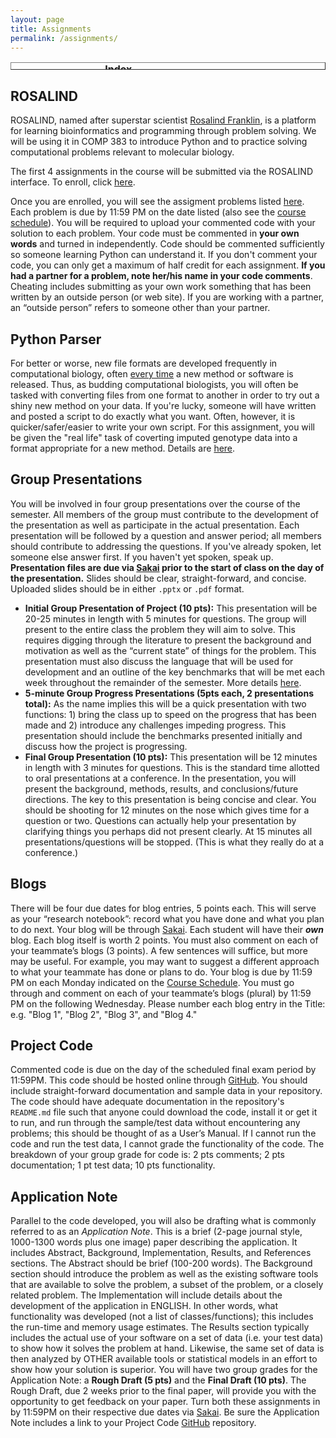 ```yaml
---
layout: page
title: Assignments
permalink: /assignments/
---
```

<table style="width: px; height: 12px;" class="docutils" border="1">
  <caption><b>Index</b></caption> <colgroup><col width="50%"><col width="50%"></colgroup> <tbody valign="top">
    <tr>
      <td><a class="reference internal" href="#rosalind">ROSALIND</a></td>
      <td><a class="reference external" href="#parser">Python Parser</a></td>
    </tr>
    <tr>
      <td><a class="reference external" href="#present">Group Presentations</a></td>
      <td><a class="reference internal" href="#blogs">Blogs</a></td>
    </tr>
    <tr>
	<td><a class="reference external" href="#code">Project Code</a></td>
      <td><a class="reference external" href="#note">Application Note</a></td>
    </tr>
  </tbody>
</table>

<span style="font-weight: bold;"><a name="rosalind"></a></span>

## ROSALIND

ROSALIND, named after superstar scientist <a href="https://en.wikipedia.org/wiki/Rosalind_Franklin">Rosalind Franklin</a>, is a platform for learning bioinformatics and programming through problem solving. We will be using it in COMP 383 to introduce Python and to practice solving computational problems relevant to molecular biology.

The first 4 assignments in the course will be submitted via the ROSALIND interface. To enroll, click
<a href="http://rosalind.info/classes/enroll/f74db871de/">here</a>.

Once you are enrolled, you will see the assigment problems listed <a href="http://rosalind.info/classes/254/">here</a>. Each problem is due by 11:59 PM on the date listed (also see the <a href="http://hwheeler01.github.io/CompBio/syllabus/#schedule">course schedule</a>). You will be required to upload your commented code with your solution to each problem. Your code must be commented in **your own words** and turned in independently. Code should be commented sufficiently so someone learning Python can understand it. If you don't comment your code, you can only get a maximum of half credit for each assignment. **If you had a partner for a problem, note her/his name in your code comments**. Cheating includes submitting as your own work something that has been written by an outside person (or web site). If you are working with a partner, an “outside person” refers to someone other than your partner. 

<span style="font-weight: bold;"><a name="parser"></a></span>

## Python Parser

For better or worse, new file formats are developed frequently in computational biology, often <a href="https://www.biostars.org/p/55351/">every time</a> a new method or software is released. Thus, as budding computational biologists, you will often be tasked with converting files from one format to another in order to try out a shiny new method on your data. If you're lucky, someone will have written and posted a script to do exactly what you want. Often, however, it is quicker/safer/easier to write your own script. For this assignment, you will be given the "real life" task of coverting imputed genotype data into a format appropriate for a new method. Details are <a href="http://hwheeler01.github.io/CompBio/vcf_parser.html">here</a>. 

<span style="font-weight: bold;"><a name="present"></a></span>

## Group Presentations

You will be involved in four group presentations over the course of the semester. All members of the group must contribute to the development of the presentation as well as participate in the actual presentation. Each presentation will be followed by a question and answer period; all members should contribute to addressing the questions. If you've already spoken, let someone else answer first. If you haven't yet spoken, speak up. **Presentation files are due via <a href="https://sakai.luc.edu/">Sakai</a> prior to the start of class on the day of the presentation.** Slides should be clear, straight-forward, and concise. Uploaded slides should be in either `.pptx` or `.pdf` format.
- **Initial Group Presentation of Project (10 pts):** This presentation will be 20-25 minutes in length with 5 minutes for questions. The group will present to the entire class the problem they will aim to solve. This requires digging through the literature to present the background and motivation as well as the “current state” of things for the problem. This presentation must also discuss the language that will be used for development and an outline of the key benchmarks that will be met each week throughout the remainder of the semester. More details <a href="http://hwheeler01.github.io/CompBio/init_pres.html">here</a>.- **5-minute Group Progress Presentations (5pts each, 2 presentations total):** As the name implies this will be a quick presentation with two functions: 1) bring the class up to speed on the progress that has been made and 2) introduce any challenges impeding progress. This presentation should include the benchmarks presented initially and discuss how the project is progressing.- **Final Group Presentation (10 pts):** This presentation will be 12 minutes in length with 3 minutes for questions. This is the standard time allotted to oral presentations at a conference. In the presentation, you will present the background, methods, results, and conclusions/future directions. The key to this presentation is being concise and clear. You should be shooting for 12 minutes on the nose which gives time for a question or two. Questions can actually help your presentation by clarifying things you perhaps did not present clearly. At 15 minutes all presentations/questions will be stopped. (This is what they really do at a conference.) 

<span style="font-weight: bold;"><a name="blogs"></a></span>

## Blogs

There will be four due dates for blog entries, 5 points each. This will serve as your “research notebook”: record what you have done and what you plan to do next. Your blog will be through <a href="https://sakai.luc.edu/">Sakai</a>. Each student will have their ***own*** blog. Each blog itself is worth 2 points. You must also comment on each of your teammate’s blogs (3 points). A few sentences will suffice, but more may be useful. For example, you may want to suggest a different approach to what your teammate has done or plans to do. Your blog is due by 11:59 PM on each Monday indicated on the <a href="http://hwheeler01.github.io/CompBio/syllabus/#schedule">Course Schedule</a>. You must go through and comment on each of your teammate’s blogs (plural) by 11:59 PM on the following Wednesday. Please number each blog entry in the Title: e.g. "Blog 1", "Blog 2", "Blog 3", and "Blog 4."

<span style="font-weight: bold;"><a name="code"></a></span>

## Project Code

Commented code is due on the day of the scheduled final exam period by 11:59PM. This code should be hosted online through <a href="https://github.com/">GitHub</a>. You should include straight-forward documentation and sample data in your repository. The code should have adequate documentation in the repository's `README.md` file such that anyone could download the code, install it or get it to run, and run through the sample/test data without encountering any problems; this should be thought of as a User’s Manual. If I cannot run the code and run the test data, I cannot grade the functionality of the code. The breakdown of your group grade for code is: 2 pts comments; 2 pts documentation; 1 pt test data; 10 pts functionality.

<span style="font-weight: bold;"><a name="note"></a></span>

## Application Note

Parallel to the code developed, you will also be drafting what is commonly referred to as an *Application Note*. This is a brief (2-page journal style, 1000-1300 words plus one image) paper describing the application. It includes Abstract, Background, Implementation, Results, and References sections. The Abstract should be brief (100-200 words). The Background section should introduce the problem as well as the existing software tools that are available to solve the problem, a subset of the problem, or a closely related problem. The Implementation will include details about the development of the application in ENGLISH. In other words, what functionality was developed (not a list of classes/functions); this includes the run-time and memory usage estimates. The Results section typically includes the actual use of your software on a set of data (i.e. your test data) to show how it solves the problem at hand. Likewise, the same set of data is then analyzed by OTHER available tools or statistical models in an effort to show how your solution is superior.You will have two group grades for the Application Note: a **Rough Draft (5 pts)** and the **Final Draft (10 pts)**. The Rough Draft, due 2 weeks prior to the final paper, will provide you with the opportunity to get feedback on your paper. Turn both these assignments in by 11:59PM on their respective due dates via <a href="https://sakai.luc.edu/">Sakai</a>. Be sure the Application Note includes a link to your Project Code <a href="https://github.com/">GitHub</a> repository.